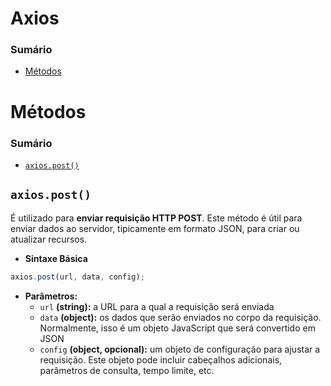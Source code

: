 # Axios

### Sumário

- [Métodos](#metodos)

# <a id="metodos"></a>Métodos

### Sumário

- [`axios.post()`](#metodos-axios-post)

## <a id="metodos-axios-post"></a>`axios.post()`

É utilizado para **enviar requisição HTTP POST**. Este método é útil para enviar dados ao servidor, tipicamente em formato JSON, para criar ou atualizar recursos.

- **Sintaxe Básica**

```JavaScript
axios.post(url, data, config);
```

+ **Parâmetros:**
    - `url` **(string):** a URL para a qual a requisição será enviada
    - `data` **(object):** os dados que serão enviados no corpo da requisição. Normalmente, isso é um objeto JavaScript que será convertido em JSON
    - `config` **(object, opcional):** um objeto de configuração para ajustar a requisição. Este objeto pode incluir cabeçalhos adicionais, parâmetros de consulta, tempo limite, etc.
